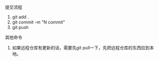 提交流程
1. git add .
2. git commit -m "N commit"
3. git push


其他命令
1. 如果远程仓库有更新的话，需要先git pull一下，先把远程仓库的东西拉到本地。